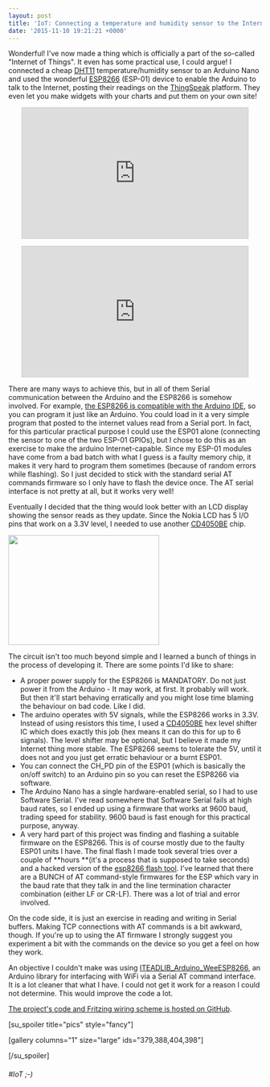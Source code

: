 ```yaml
---
layout: post
title: 'IoT: Connecting a temperature and humidity sensor to the Internet'
date: '2015-11-10 19:21:21 +0000'
---
```


Wonderful! I've now made a thing which is officially a part of the so-called "Internet of Things". It even has some practical use, I could argue! I connected a cheap <a href="http://files.amperka.ru/datasheets/dht11.pdf">DHT11</a> temperature/humidity sensor to an Arduino Nano and used the wonderful <a href="http://makezine.com/2015/04/01/esp8266-5-microcontroller-wi-fi-now-arduino-compatible/">ESP8266</a> (ESP-01) device to enable the Arduino to talk to the Internet, posting their readings on the <a href="https://thingspeak.com/">ThingSpeak</a> platform. They even let you make widgets with your charts and put them on your own site!

<p>
  <iframe style="display: block; margin: auto; border: 1px solid #cccccc;" src="https://api.thingspeak.com/channels/56753/charts/1?width=450&amp;height=260&amp;results=60&amp;dynamic=true&amp;title=Humidity" width="450" height="260"></iframe>
</p>

<p>
  <iframe style="display: block; margin: auto; border: 1px solid #cccccc;" src="https://api.thingspeak.com/channels/56753/charts/2?width=450&amp;height=260&amp;results=60&amp;dynamic=true&amp;title=Temperature" width="450" height="260"></iframe>
</p>

There are many ways to achieve this, but in all of them Serial communication between the Arduino and the ESP8266 is somehow involved. For example, <a href="https://github.com/esp8266/Arduino">the ESP8266 is compatible with the Arduino IDE</a>, so you can program it just like an Arduino. You could load in it a very simple program that posted to the internet values read from a Serial port. In fact, for this particular practical purpose I could use the ESP01 alone (connecting the sensor to one of the two ESP-01 GPIOs), but I chose to do this as an exercise to make the arduino Internet-capable. Since my ESP-01 modules have come from a bad batch with what I guess is a faulty memory chip, it makes it very hard to program them sometimes (because of random errors while flashing). So I just decided to stick with the standard serial AT commands firmware so I only have to flash the device once. The AT serial interface is not pretty at all, but it works very well!

Eventually I decided that the thing would look better with an LCD display showing the sensor reads as they update. Since the Nokia LCD has 5 I/O pins that work on a 3.3V level, I needed to use another <a href="http://www.alldatasheet.com/datasheet-pdf/pdf/26878/TI/CD4050BE.html">CD4050BE</a> chip.

<a href="https://blog.ticklemynausea.net/wp-content/uploads/2015/11/ArduinoNano_ESP8266_DHT11-Sensor_bb.png"><img class="wp-image-398 size-medium alignright" src="https://blog.ticklemynausea.net/wp-content/uploads/2015/11/ArduinoNano_ESP8266_DHT11-Sensor_bb-300x219.png" alt="" width="300" height="219" /></a>

The circuit isn't too much beyond simple and I learned a bunch of things in the process of developing it. There are some points I'd like to share:

* A proper power supply for the ESP8266 is MANDATORY. Do not just power it from the Arduino - It may work, at first. It probably will work. But then it'll start behaving erratically and you might lose time blaming the behaviour on bad code. Like I did.
* The arduino operates with 5V signals, while the ESP8266 works in 3.3V. Instead of using resistors this time, I used a <a href="http://www.alldatasheet.com/datasheet-pdf/pdf/26878/TI/CD4050BE.html">CD4050BE</a> hex level shifter IC which does exactly this job (hex means it can do this for up to 6 signals). The level shifter may be optional, but I believe it made my Internet thing more stable. The ESP8266 seems to tolerate the 5V, until it does not and you just get erratic behaviour or a burnt ESP01.
* You can connect the CH_PD pin of the ESP01 (which is basically the on/off switch) to an Arduino pin so you can reset the ESP8266 via software.
* The Arduino Nano has a single hardware-enabled serial, so I had to use Software Serial. I've read somewhere that Software Serial fails at high baud rates, so I ended up using a firmware that works at 9600 baud, trading speed for stability. 9600 baud is fast enough for this practical purpose, anyway.
* A very hard part of this project was finding and flashing a suitable firmware on the ESP8266. This is of course mostly due to the faulty ESP01 units I have. The final flash I made took several tries over a couple of **hours **(it's a process that is supposed to take seconds) and a hacked version of the <a href="https://github.com/themadinventor/esptool">esp8266 flash tool</a>. I've learned that there are a BUNCH of AT command-style firmwares for the ESP which vary in the baud rate that they talk in and the line termination character combination (either LF or CR-LF). There was a lot of trial and error involved.

On the code side, it is just an exercise in reading and writing in Serial buffers. Making TCP connections with AT commands is a bit awkward, though. If you're up to using the AT firmware I strongly suggest you experiment a bit with the commands on the device so you get a feel on how they work.

An objective I couldn't make was using <a href="https://github.com/itead/ITEADLIB_Arduino_WeeESP8266">ITEADLIB_Arduino_WeeESP8266</a>, an Arduino library for interfacing with WiFi via a Serial AT command interface. It is a lot cleaner that what I have. I could not get it work for a reason I could not determine. This would improve the code a lot.

<a href="https://github.com/ticklemynausea/ArduinoNano_ESP8266_DHT11-Sensor_NokiaLCD" target="_blank">The project's code and Fritzing wiring scheme is hosted on GitHub</a>.

[su_spoiler title="pics" style="fancy"]

[gallery columns="1" size="large" ids="379,388,404,398"]

[/su_spoiler]

<h6>#IoT ;-)</h6>
